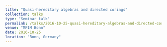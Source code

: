 ```yaml
---
title: "Quasi-hereditary algebras and directed corings"
collection: talks
type: "Seminar talk"
permalink: /talks/2016-10-25-quasi-hereditary-algebras-and-directed-corings
venue: "MPIM Bonn"
date: 2016-10-25
location: "Bonn, Germany"
---
```


